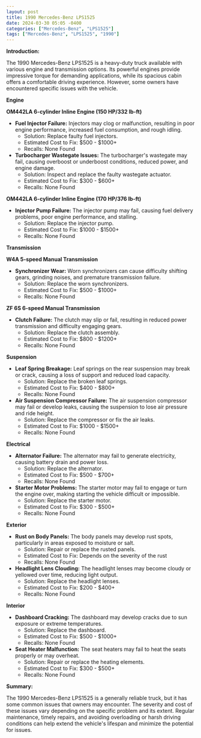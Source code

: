 ```yaml
---
layout: post
title: 1990 Mercedes-Benz LPS1525
date: 2024-03-30 05:05 -0400
categories: ["Mercedes-Benz", "LPS1525"]
tags: ["Mercedes-Benz", "LPS1525", "1990"]
---
```

**Introduction:**

The 1990 Mercedes-Benz LPS1525 is a heavy-duty truck available with various engine and transmission options. Its powerful engines provide impressive torque for demanding applications, while its spacious cabin offers a comfortable driving experience. However, some owners have encountered specific issues with the vehicle.

**Engine**

**OM442LA 6-cylinder Inline Engine (150 HP/332 lb-ft)**

* **Fuel Injector Failure:** Injectors may clog or malfunction, resulting in poor engine performance, increased fuel consumption, and rough idling.
    * Solution: Replace faulty fuel injectors.
    * Estimated Cost to Fix: $500 - $1000+
    * Recalls: None Found
* **Turbocharger Wastegate Issues:** The turbocharger's wastegate may fail, causing overboost or underboost conditions, reduced power, and engine damage.
    * Solution: Inspect and replace the faulty wastegate actuator.
    * Estimated Cost to Fix: $300 - $600+
    * Recalls: None Found

**OM442LA 6-cylinder Inline Engine (170 HP/376 lb-ft)**

* **Injector Pump Failure:** The injector pump may fail, causing fuel delivery problems, poor engine performance, and stalling.
    * Solution: Replace the injector pump.
    * Estimated Cost to Fix: $1000 - $1500+
    * Recalls: None Found

**Transmission**

**W4A 5-speed Manual Transmission**

* **Synchronizer Wear:** Worn synchronizers can cause difficulty shifting gears, grinding noises, and premature transmission failure.
    * Solution: Replace the worn synchronizers.
    * Estimated Cost to Fix: $500 - $1000+
    * Recalls: None Found

**ZF 6S 6-speed Manual Transmission**

* **Clutch Failure:** The clutch may slip or fail, resulting in reduced power transmission and difficulty engaging gears.
    * Solution: Replace the clutch assembly.
    * Estimated Cost to Fix: $800 - $1200+
    * Recalls: None Found

**Suspension**

* **Leaf Spring Breakage:** Leaf springs on the rear suspension may break or crack, causing a loss of support and reduced load capacity.
    * Solution: Replace the broken leaf springs.
    * Estimated Cost to Fix: $400 - $800+
    * Recalls: None Found
* **Air Suspension Compressor Failure:** The air suspension compressor may fail or develop leaks, causing the suspension to lose air pressure and ride height.
    * Solution: Replace the compressor or fix the air leaks.
    * Estimated Cost to Fix: $1000 - $1500+
    * Recalls: None Found

**Electrical**

* **Alternator Failure:** The alternator may fail to generate electricity, causing battery drain and power loss.
    * Solution: Replace the alternator.
    * Estimated Cost to Fix: $500 - $700+
    * Recalls: None Found
* **Starter Motor Problems:** The starter motor may fail to engage or turn the engine over, making starting the vehicle difficult or impossible.
    * Solution: Replace the starter motor.
    * Estimated Cost to Fix: $300 - $500+
    * Recalls: None Found

**Exterior**

* **Rust on Body Panels:** The body panels may develop rust spots, particularly in areas exposed to moisture or salt.
    * Solution: Repair or replace the rusted panels.
    * Estimated Cost to Fix: Depends on the severity of the rust
    * Recalls: None Found
* **Headlight Lens Clouding:** The headlight lenses may become cloudy or yellowed over time, reducing light output.
    * Solution: Replace the headlight lenses.
    * Estimated Cost to Fix: $200 - $400+
    * Recalls: None Found

**Interior**

* **Dashboard Cracking:** The dashboard may develop cracks due to sun exposure or extreme temperatures.
    * Solution: Replace the dashboard.
    * Estimated Cost to Fix: $500 - $1000+
    * Recalls: None Found
* **Seat Heater Malfunction:** The seat heaters may fail to heat the seats properly or may overheat.
    * Solution: Repair or replace the heating elements.
    * Estimated Cost to Fix: $300 - $500+
    * Recalls: None Found

**Summary:**

The 1990 Mercedes-Benz LPS1525 is a generally reliable truck, but it has some common issues that owners may encounter. The severity and cost of these issues vary depending on the specific problem and its extent. Regular maintenance, timely repairs, and avoiding overloading or harsh driving conditions can help extend the vehicle's lifespan and minimize the potential for issues.
